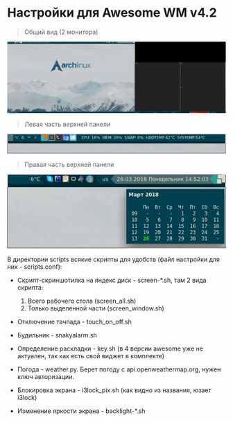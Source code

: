 # Настройки для Awesome WM v4.2

> Общий вид (2 монитора)

![alt text](screenshots/overview.jpg "Общий вид")

> Левая часть верхней панели

![alt text](screenshots/left-panel.jpg "Левая часть панели")

> Правая часть верхней панели

![alt text](screenshots/right-panel.jpg "Правая часть панели")

В директории scripts всякие скрипты для удобств (файл настройки для них - scripts.conf):
* Скрипт-скриншотилка на яндекс диск - screen-*.sh, там 2 вида скрипта:
  1. Всего рабочего стола (screen_all.sh)
  2. Только выделенной части (screen_window.sh)

* Отключение тачпада - touch_on_off.sh
* Будильник - snakyalarm.sh
* Определение раскладки - key.sh (в 4 версии awesome уже не актуален, так как есть свой виджет в комплекте)
* Погода - weather.py. Берет погоду с api.openweathermap.org, нужен ключ авторизации.
* Блокировка экрана - i3lock_pix.sh (как видно из названия, юзает i3lock)
* Изменение яркости экрана - backlight-*.sh
